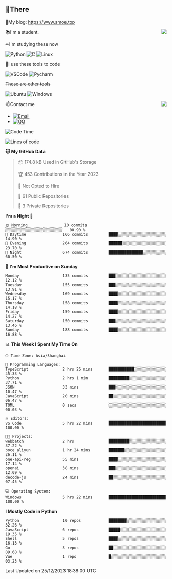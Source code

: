 
## 👏There

📰My blog: https://www.smoe.top

<img align="right" src="https://github-readme-stats.vercel.app/api/top-langs/?username=AkashiCoin"/>


📚I'm a student.

✏I'm studying these now

![Python](https://img.shields.io/badge/-Python-blue?style=flat-square&logo=Python&logoColor=fff)
![C](https://img.shields.io/badge/-C-585858?style=flat-square&logo=C&logoColor=fff)
![Linux](https://img.shields.io/badge/-Linux-black?style=flat-square&logo=Linux&logoColor=fff)

🔨I use these tools to code

![VSCode](https://img.shields.io/badge/-VSCode-blue?style=flat-square&logo=visualstudiocode&logoColor=fff)
![Pycharm](https://img.shields.io/badge/-Pycharm-green?style=flat-square&logo=pycharm&logoColor=fff)

 ~~These are other tools~~

![Ubuntu](https://img.shields.io/badge/-Ubuntu-orange?style=flat-square&logo=Ubuntu&logoColor=fff)
![Windows](https://img.shields.io/badge/-Windows-blue?style=flat-square&logo=Windows&logoColor=fff)

<img align="right" src="https://github-readme-stats.vercel.app/api?username=AkashiCoin" />


📫Contact me

* [![Email](https://img.shields.io/badge/Email-l1040186796@gmail.com-1?style=social&logoColor=fff)](mailto:l1040186796@gmail.com)
* [![QQ](https://img.shields.io/badge/QQ-1040186796-1?style=social&logoColor=fff)](tencent://AddContact/?fromId=45&fromSubId=1&subcmd=all&uin=1040186796&website=www.oicqzone.com)

<!--START_SECTION:waka-->
![Code Time](http://img.shields.io/badge/Code%20Time-1%2C096%20hrs%2030%20mins-blue)

![Lines of code](https://img.shields.io/badge/From%20Hello%20World%20I%27ve%20Written-279.9%20thousand%20lines%20of%20code-blue)

**🐱 My GitHub Data** 

> 📦 174.8 kB Used in GitHub's Storage 
 > 
> 🏆 453 Contributions in the Year 2023
 > 
> 🚫 Not Opted to Hire
 > 
> 📜 61 Public Repositories 
 > 
> 🔑 3 Private Repositories 
 > 
**I'm a Night 🦉** 

```text
🌞 Morning                10 commits          ░░░░░░░░░░░░░░░░░░░░░░░░░   00.90 % 
🌆 Daytime                166 commits         ████░░░░░░░░░░░░░░░░░░░░░   14.90 % 
🌃 Evening                264 commits         ██████░░░░░░░░░░░░░░░░░░░   23.70 % 
🌙 Night                  674 commits         ███████████████░░░░░░░░░░   60.50 % 
```
📅 **I'm Most Productive on Sunday** 

```text
Monday                   135 commits         ███░░░░░░░░░░░░░░░░░░░░░░   12.12 % 
Tuesday                  155 commits         ███░░░░░░░░░░░░░░░░░░░░░░   13.91 % 
Wednesday                169 commits         ████░░░░░░░░░░░░░░░░░░░░░   15.17 % 
Thursday                 158 commits         ████░░░░░░░░░░░░░░░░░░░░░   14.18 % 
Friday                   159 commits         ████░░░░░░░░░░░░░░░░░░░░░   14.27 % 
Saturday                 150 commits         ███░░░░░░░░░░░░░░░░░░░░░░   13.46 % 
Sunday                   188 commits         ████░░░░░░░░░░░░░░░░░░░░░   16.88 % 
```


📊 **This Week I Spent My Time On** 

```text
🕑︎ Time Zone: Asia/Shanghai

💬 Programming Languages: 
TypeScript               2 hrs 26 mins       ███████████░░░░░░░░░░░░░░   45.33 % 
Python                   2 hrs 1 min         █████████░░░░░░░░░░░░░░░░   37.71 % 
JSON                     33 mins             ███░░░░░░░░░░░░░░░░░░░░░░   10.47 % 
JavaScript               20 mins             ██░░░░░░░░░░░░░░░░░░░░░░░   06.47 % 
TOML                     0 secs              ░░░░░░░░░░░░░░░░░░░░░░░░░   00.03 % 

🔥 Editors: 
VS Code                  5 hrs 22 mins       █████████████████████████   100.00 % 

🐱‍💻 Projects: 
webbatch                 2 hrs               █████████░░░░░░░░░░░░░░░░   37.22 % 
boce_aliyun              1 hr 24 mins        ███████░░░░░░░░░░░░░░░░░░   26.11 % 
one-api-reg              55 mins             ████░░░░░░░░░░░░░░░░░░░░░   17.14 % 
openai                   38 mins             ███░░░░░░░░░░░░░░░░░░░░░░   12.09 % 
decode-js                24 mins             ██░░░░░░░░░░░░░░░░░░░░░░░   07.45 % 

💻 Operating System: 
Windows                  5 hrs 22 mins       █████████████████████████   100.00 % 
```

**I Mostly Code in Python** 

```text
Python                   10 repos            ████████░░░░░░░░░░░░░░░░░   32.26 % 
JavaScript               6 repos             █████░░░░░░░░░░░░░░░░░░░░   19.35 % 
Shell                    5 repos             ████░░░░░░░░░░░░░░░░░░░░░   16.13 % 
Go                       3 repos             ██░░░░░░░░░░░░░░░░░░░░░░░   09.68 % 
Vue                      1 repo              █░░░░░░░░░░░░░░░░░░░░░░░░   03.23 % 
```




 Last Updated on 25/12/2023 18:38:00 UTC
<!--END_SECTION:waka-->
